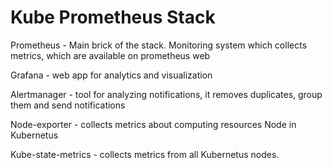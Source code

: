 # Kube Prometheus Stack

Prometheus - Main brick of the stack. Monitoring system which collects metrics, which are available on prometheus web

Grafana - web app for analytics and visualization

Alertmanager - tool for analyzing notifications, it removes duplicates, group them and send notifications

Node-exporter - collects metrics about computing resources Node in Kubernetus

Kube-state-metrics - collects metrics from all Kubernetus nodes.
